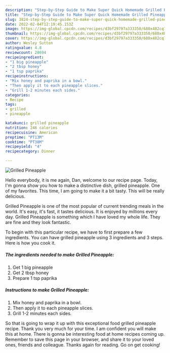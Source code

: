 ```yaml
---
description: "Step-by-Step Guide to Make Super Quick Homemade Grilled Pineapple"
title: "Step-by-Step Guide to Make Super Quick Homemade Grilled Pineapple"
slug: 3824-step-by-step-guide-to-make-super-quick-homemade-grilled-pineapple
date: 2022-02-04T12:19:45.153Z
image: https://img-global.cpcdn.com/recipes/d3bf29797a333350/680x482cq70/grilled-pineapple-recipe-main-photo.jpg
thumbnail: https://img-global.cpcdn.com/recipes/d3bf29797a333350/680x482cq70/grilled-pineapple-recipe-main-photo.jpg
cover: https://img-global.cpcdn.com/recipes/d3bf29797a333350/680x482cq70/grilled-pineapple-recipe-main-photo.jpg
author: Wesley Sutton
ratingvalue: 4.8
reviewcount: 28694
recipeingredient:
- "1 big pineapple"
- "2 tbsp honey"
- "1 tsp paprika"
recipeinstructions:
- "Mix honey and paprika in a bowl."
- "Then apply it to each pineapple slices."
- "Grill 1-2 minutes each sides."
categories:
- Recipe
tags:
- grilled
- pineapple

katakunci: grilled pineapple 
nutrition: 246 calories
recipecuisine: American
preptime: "PT13M"
cooktime: "PT38M"
recipeyield: "4"
recipecategory: Dinner

---
```



![Grilled Pineapple](https://img-global.cpcdn.com/recipes/d3bf29797a333350/680x482cq70/grilled-pineapple-recipe-main-photo.jpg)

Hello everybody, it is me again, Dan, welcome to our recipe page. Today, I'm gonna show you how to make a distinctive dish, grilled pineapple. One of my favorites. This time, I am going to make it a bit tasty. This will be really delicious.



Grilled Pineapple is one of the most popular of current trending meals in the world. It's easy, it's fast, it tastes delicious. It is enjoyed by millions every day. Grilled Pineapple is something which I have loved my whole life. They are fine and they look fantastic.


To begin with this particular recipe, we have to first prepare a few ingredients. You can have grilled pineapple using 3 ingredients and 3 steps. Here is how you cook it.

<!--inarticleads1-->

##### The ingredients needed to make Grilled Pineapple:

1. Get 1 big pineapple
1. Get 2 tbsp honey
1. Prepare 1 tsp paprika




<!--inarticleads2-->

##### Instructions to make Grilled Pineapple:

1. Mix honey and paprika in a bowl.
1. Then apply it to each pineapple slices.
1. Grill 1-2 minutes each sides.




So that is going to wrap it up with this exceptional food grilled pineapple recipe. Thank you very much for your time. I am confident you will make this at home. There is gonna be interesting food at home recipes coming up. Remember to save this page in your browser, and share it to your loved ones, friends and colleague. Thanks again for reading. Go on get cooking!
